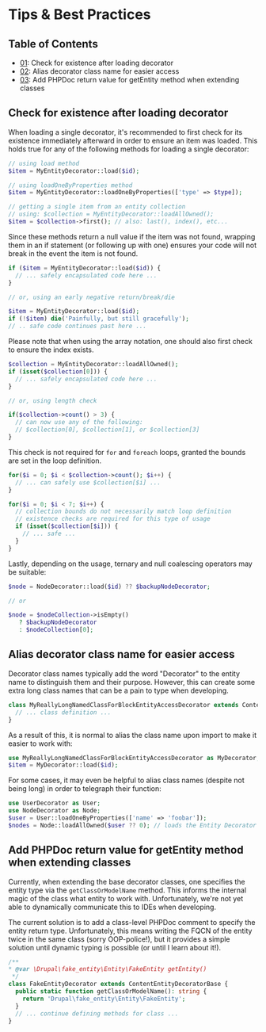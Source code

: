 # Tips & Best Practices

## Table of Contents
* [01](#check-for-existence-after-loading-decorator): Check for existence after loading decorator
* [02](#alias-decorator-class-name-for-easier-access): Alias decorator class name for easier access
* [03](#add-phpdoc-return-value-for-getentity-method-when-extending-classes): Add PHPDoc return value for getEntity method when extending classes

## Check for existence after loading decorator

When loading a single decorator, it's recommended to first check for its existence immediately afterward in order to 
ensure an item was loaded. This holds true for any of the following methods for loading a single decorator:
```php
// using load method
$item = MyEntityDecorator::load($id);

// using loadOneByProperties method
$item = MyEntityDecorator::loadOneByProperties(['type' => $type]);

// getting a single item from an entity collection
// using: $collection = MyEntityDecorator::loadAllOwned();
$item = $collection->first(); // also: last(), index(), etc...
```

Since these methods return a null value if the item was not found, wrapping them in an if statement (or following up 
with one) ensures your code will not break in the event the item is not found.
```php
if ($item = MyEntityDecorator::load($id)) {
  // ... safely encapsulated code here ...
}

// or, using an early negative return/break/die

$item = MyEntityDecorator::load($id);
if (!$item) die('Painfully, but still gracefully');
// .. safe code continues past here ...
```

Please note that when using the array notation, one should also first check to ensure the index exists.
```php
$collection = MyEntityDecorator::loadAllOwned();
if (isset($collection[0])) {
  // ... safely encapsulated code here ...
}

// or, using length check

if($collection->count() > 3) {
  // can now use any of the following:
  // $collection[0], $collection[1], or $collection[3]
}
```

This check is not required for `for` and `foreach` loops, granted the bounds are set in the loop definition.
```php
for($i = 0; $i < $collection->count(); $i++) {
  // ... can safely use $collection[$i] ...
}
```
```php
for($i = 0; $i < 7; $i++) {
  // collection bounds do not necessarily match loop definition
  // existence checks are required for this type of usage
  if (isset($collection[$i])) {
    // ... safe ...
  }
}
```
Lastly, depending on the usage, ternary and null coalescing operators may be suitable:
```php
$node = NodeDecorator::load($id) ?? $backupNodeDecorator;

// or

$node = $nodeCollection->isEmpty() 
   ? $backupNodeDecorator 
   : $nodeCollection[0];
```

## Alias decorator class name for easier access

Decorator class names typically add the word "Decorator" to the entity name to distinguish them and their purpose. 
However, this can create some extra long class names that can be a pain to type when developing.
```php
class MyReallyLongNamedClassForBlockEntityAccessDecorator extends ContentEntityDecoratorBase {
  // ... class definition ...
}
```
As a result of this, it is normal to alias the class name upon import to make it easier to work with:
```php
use MyReallyLongNamedClassForBlockEntityAccessDecorator as MyDecorator;
$item = MyDecorator::load($id);
```
For some cases, it may even be helpful to alias class names (despite not being long) in order to telegraph their function:
```php
use UserDecorator as User;
use NodeDecorator as Node;
$user = User::loadOneByProperties(['name' => 'foobar']);
$nodes = Node::loadAllOwned($user ?? 0); // loads the Entity Decorator instance for the given node
```

## Add PHPDoc return value for getEntity method when extending classes

Currently, when extending the base decorator classes, one specifies the entity type via the `getClassOrModelName` 
method. This informs the internal magic of the class what entity to work with. Unfortunately, we're not yet able to 
dynamically communicate this to IDEs when developing. 

The current solution is to add a class-level PHPDoc comment to 
specify the entity return type. Unfortunately, this means writing the FQCN of the entity twice in the same class 
(sorry OOP-police!), but it provides a simple solution until dynamic typing is possible (or until I learn about it!).
```php
/**
* @var \Drupal\fake_entity\Entity\FakeEntity getEntity()
 */
class FakeEntityDecorator extends ContentEntityDecoratorBase {
  public static function getClassOrModelName(): string {
    return 'Drupal\fake_entity\Entity\FakeEntity';
  }
  // ... continue defining methods for class ...
}
```
&nbsp;